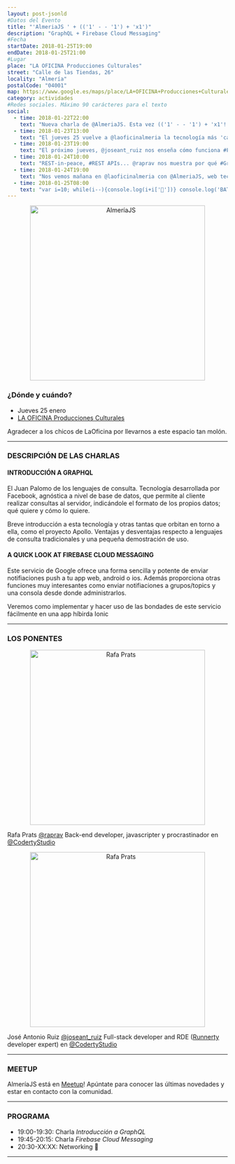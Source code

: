 ```yaml
---
layout: post-jsonld
#Datos del Evento
title: "'AlmeriaJS ' + (('1' - - '1') + 'x1')"
description: "GraphQL + Firebase Cloud Messaging"
#Fecha
startDate: 2018-01-25T19:00
endDate: 2018-01-25T21:00
#Lugar
place: "LA OFICINA Producciones Culturales"
street: "Calle de las Tiendas, 26"
locality: "Almería"
postalCode: "04001"
map: https://www.google.es/maps/place/LA+OFICINA+Producciones+Culturales/@36.8407451,-2.4659522,15z/data=!4m2!3m1!1s0x0:0xcdfbe3a383b843eb?sa=X&ved=0ahUKEwiA3eLxnI7UAhUJ5xoKHV8ZD5UQ_BIIgQEwDg
category: actividades
#Redes sociales. Máximo 90 carácteres para el texto
social:	
  - time: 2018-01-22T22:00
    text: "Nueva charla de @AlmeriaJS. Esta vez (('1' - - '1') + 'x1'! #Firebase #GraphQL"
  - time: 2018-01-23T13:00
    text: "El jueves 25 vuelve a @laoficinalmeria la tecnología más 'cañera' 🍻"
  - time: 2018-01-23T19:00
    text: "El próximo jueves, @joseant_ruiz nos enseña cómo funciona #Firebase Cloud Messaging con #ionic"
  - time: 2018-01-24T10:00
    text: "REST-in-peace, #REST APIs... @raprav nos muestra por qué #GraphQL es tan trendy!"
  - time: 2018-01-24T19:00
    text: "Nos vemos mañana en @laoficinalmeria con @AlmeriaJS, web technologies & beers!"
  - time: 2018-01-25T08:00
    text: "var i=10; while(i--){console.log(i+i['🦇'])} console.log('BATMAN!'); ...pues eso, esta tarde @AlmeriaJS! #GraphQL #Firebase"
---
```


<p align="center">
  <img src="https://secure.meetupstatic.com/photos/event/b/8/e/1/highres_467747329.jpeg" alt="AlmeríaJS" width="400px"/>
</p>

### ¿Dónde y cuándo?

- Jueves 25 enero
- [LA OFICINA Producciones Culturales](https://www.google.es/maps/place/LA+OFICINA+Producciones+Culturales/@36.8407451,-2.4659522,15z/data=!4m15!1m9!4m8!1m0!1m6!1m2!1s0xd7a9dfd82f7b2d7:0xcdfbe3a383b843eb!2sLA+OFICINA+Producciones+Culturales,+Calle+de+las+Tiendas,+26,+04001+Almer%C3%ADa!2m2!1d-2.4659522!2d36.8407451!3m4!1s0x0:0xcdfbe3a383b843eb!8m2!3d36.8407451!4d-2.4659522)

Agradecer a los chicos de LaOficina por llevarnos a este espacio tan molón.

---

### DESCRIPCIÓN DE LAS CHARLAS
#### INTRODUCCIÓN A GRAPHQL

El Juan Palomo de los lenguajes de consulta. Tecnología desarrollada por Facebook, agnóstica a nivel de base de datos, que permite al cliente realizar consultas al servidor, indicándole el formato de los propios datos; qué quiere y cómo lo quiere.

Breve introducción a esta tecnología y otras tantas que orbitan en torno a ella, como el proyecto Apollo. Ventajas y desventajas respecto a lenguajes de consulta tradicionales y una pequeña demostración de uso.

#### A QUICK LOOK AT FIREBASE CLOUD MESSAGING

Este servicio de Google ofrece una forma sencilla y potente de enviar notifiaciones push a tu app web, android o ios. Además proporciona otras funciones muy interesantes como enviar notifiaciones a grupos/topics y una consola desde donde administrarlos.

Veremos como implementar y hacer uso de las bondades de este servicio fácilmente en una app híbirda Ionic

---

### LOS PONENTES
<p align="center">
  <img src="https://pbs.twimg.com/profile_images/868596582849163267/ufFn4JXV_400x400.jpg" alt="Rafa Prats" width="400px"/>
</p>

Rafa Prats [@raprav](https://twitter.com/raprav)
Back-end developer, javascripter y procrastinador en [@CodertyStudio](https://twitter.com/codertystudio)

<p align="center">
  <img src="https://pbs.twimg.com/profile_images/771287103795818496/5dneq33s_400x400.jpg" alt="Rafa Prats" width="400px"/>
</p>

José Antonio Ruiz [@joseant_ruiz](https://twitter.com/joseant_ruiz)
Full-stack developer and RDE ([Runnerty](http://docs.runnerty.io/) developer expert) en [@CodertyStudio](https://twitter.com/codertystudio)



---

### MEETUP
AlmeríaJS está en [Meetup](https://www.meetup.com/es-ES/almeriajs/)! Apúntate para conocer las últimas novedades y estar en contacto con la comunidad.

---

### PROGRAMA

- 19:00-19:30: Charla _Introducción a GraphQL_
- 19:45-20:15: Charla _Firebase Cloud Messaging_
- 20:30-XX:XX: Networking 🍻

---
